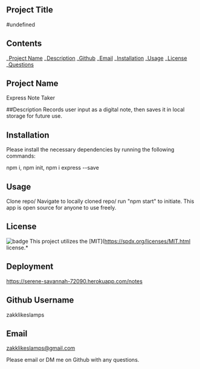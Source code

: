 ## Project Title

#undefined

## Contents

_[Project Name](#project)
_[Description](#description)
_[Github](#github)
_[Email](#email)
_[Installation](#installation)
_[Usage](#usage)
_[License](#license)
_[Questions](#questions)

## Project Name

Express Note Taker

##Description
Records user input as a digital note, then saves it in local storage for future use.

## Installation

Please install the necessary dependencies by running the following commands:

npm i, npm init, npm i express --save

## Usage

Clone repo/ Navigate to locally cloned repo/ run "npm start" to initiate. This app is open source for anyone to use freely. 

## License

![badge](https://img.shields.io/badge/license-MIT-blueviolet)
This project utilizes the [MIT](https://spdx.org/licenses/MIT.html license.\*

## Deployment

https://serene-savannah-72090.herokuapp.com/notes

## Github Username

zakklikeslamps

## Email

zakklikeslamps@gmail.com

Please email or DM me on Github with any questions.
